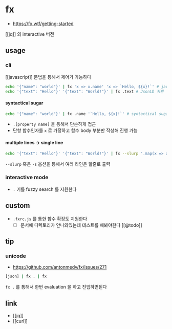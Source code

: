 # fx

+ https://fx.wtf/getting-started

[[jq]] 의 interactive 버전

## usage

### cli
[[javascript]] 문법을 통해서 제어가 가능하다

```sh 
echo '{"name": "world"}' | fx 'x => x.name' 'x => `Hello, ${x}!`' # javascript 함수 지원
echo '{"text": "Hello"}' '{"text": "World!"}' | fx .text # JsonLD 지원
```

#### syntactical sugar
```sh 
echo '{"name": "world"}' | fx .name '`Hello, ${x}!`' # syntactical sugar 1. `.name` , 함수 body만 사용하고 인자가 `x` 인걸 가정
```

- `.[property name]` 을 통해서 단순하게 접근
- 단항 함수인자를 `x` 로 가정하고 함수 body 부분만 작성해 진행 가능

#### multiple lines -> single line
```sh 
echo '{"text": "Hello"}' '{"text": "World!"}' | fx --slurp '.map(x => x.text)' '.join(", ")'
```
`--slurp` 혹은 `-s` 옵션을 통해서 여러 라인은 할줄로 출력

### interactive mode
- `.` 키를 fuzzy search 를 지원한다

## custom
- `.fxrc.js` 를 통한 함수 확장도 지원한다
  - [ ] 문서에 디렉토리가 안나와있는데 테스트를 해봐야한다 [[@todo]]

## tip
### unicode
+ https://github.com/antonmedv/fx/issues/271
```sh
[json] | fx . | fx
```
`fx .` 를 통해서 한번 evaluation 을 하고 진입하면된다

## link
- [[jq]]
- [[curl]]
